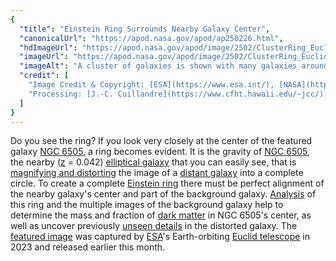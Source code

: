 ```yaml
---
{
  "title": "Einstein Ring Surrounds Nearby Galaxy Center",
  "canonicalUrl": "https://apod.nasa.gov/apod/ap250226.html",
  "hdImageUrl": "https://apod.nasa.gov/apod/image/2502/ClusterRing_Euclid_2665.jpg",
  "imageUrl": "https://apod.nasa.gov/apod/image/2502/ClusterRing_Euclid_960.jpg",
  "imageAlt": "A cluster of galaxies is shown with many galaxies around the cluster center. A close look at this center shows that it is encompassed by a narrow ring of light. Please see the explanation for more detailed information.",
  "credit": [
    "Image Credit & Copyright: [ESA](https://www.esa.int/), [NASA](https://www.nasa.gov/), [Euclid Consortium](https://www.euclid-ec.org/consortium/about-ec/)",
    "Processing: [J.-C. Cuillandre](https://www.cfht.hawaii.edu/~jcc/), G. Anselmi, T. Li"
  ]
}
---
```


Do you see the ring? If you look very closely at the center of the featured galaxy [NGC 6505](https://en.wikipedia.org/wiki/NGC_6505), a ring becomes evident. It is the gravity of [NGC 6505](https://www.euclid-ec.org/einstein-ring-in-ngc-6505/), the nearby ([z](https://science.nasa.gov/mission/hubble/science/science-behind-the-discoveries/hubble-cosmological-redshift/) = 0.042) [elliptical galaxy](https://en.wikipedia.org/wiki/Elliptical_galaxy) that you can easily see, that is [magnifying and distorting](https://www.reddit.com/r/photoshopbattles/comments/spff2s/psbattle_this_dog_staring_at_the_camera/#lightbox) the image of a [distant galaxy](https://apod.nasa.gov/apod/ap210802.html) into a complete circle. To create a complete [Einstein ring](https://apod.nasa.gov/apod/ap111221.html) there must be perfect alignment of the nearby galaxy's center and part of the background galaxy. [Analysis](https://arxiv.org/abs/2502.06505) of this ring and the multiple images of the background galaxy help to determine the mass and fraction of [dark matter](https://science.nasa.gov/universe/dark-matter-dark-energy/) in NGC 6505's center, as well as uncover previously [unseen details](https://apod.nasa.gov/apod/ap220705.html) in the distorted galaxy. The [featured image](https://www.jpl.nasa.gov/news/euclid-discovers-einstein-ring-in-our-cosmic-backyard/) was captured by [ESA](https://www.esa.int/)'s Earth-orbiting [Euclid telescope](https://www.esa.int/Science_Exploration/Space_Science/Euclid_overview) in 2023 and released earlier this month.
